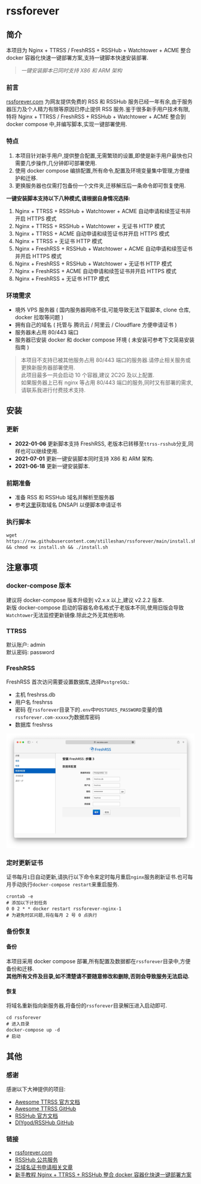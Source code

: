 # rssforever
## 简介
本项目为 Nginx + TTRSS / FreshRSS + RSSHub + Watchtower + ACME 整合 docker 容器化快速一键部署方案,支持一键脚本快速安装部署.
> *一键安装脚本已同时支持 X86 和 ARM 架构*

### 前言
[rssforever.com](rssforever.com) 为网友提供免费的 RSS 和 RSSHub 服务已经一年有余,由于服务器压力及个人精力有限等原因已停止提供 RSS 服务.鉴于很多新手用户技术有限,特将 Nginx + TTRSS / FreshRSS + RSSHub + Watchtower + ACME 整合到 docker compose 中,并编写脚本,实现一键部署使用.

### 特点
1. 本项目针对新手用户,提供整合配置,无需繁琐的设置,即使是新手用户最快也只需要几步操作,几分钟即可部署使用.
2. 使用 docker compose 编排配置,所有命令,配置及环境变量集中管理,方便维护和迁移.
3. 更换服务器也仅需打包备份一个文件夹,迁移解压后一条命令即可恢复使用.

**一键安装脚本支持以下八种模式,请根据自身情况选择:**
1. Nginx + TTRSS + RSSHub + Watchtower + ACME 自动申请和续签证书并开启 HTTPS 模式
2. Nginx + TTRSS + RSSHub + Watchtower + 无证书 HTTP 模式
3. Nginx + TTRSS + ACME 自动申请和续签证书并开启 HTTPS 模式
4. Nginx + TTRSS + 无证书 HTTP 模式
5. Nginx + FreshRSS + RSSHub + Watchtower + ACME 自动申请和续签证书并开启 HTTPS 模式
6. Nginx + FreshRSS + RSSHub + Watchtower + 无证书 HTTP 模式
7. Nginx + FreshRSS + ACME 自动申请和续签证书并开启 HTTPS 模式
8. Nginx + FreshRSS + 无证书 HTTP 模式

### 环境需求
- 境外 VPS 服务器 ( 国内服务器网络不佳,可能导致无法下载脚本, clone 仓库, docker 拉取等问题 )
- 拥有自己的域名 ( 托管与 腾讯云 / 阿里云 / Cloudflare 方便申请证书 )
- 服务器未占用 80/443 端口
- 服务器已安装 docker 和 docker compose 环境 ( 未安装可参考下文简易安装指南 )

> 本项目不支持已被其他服务占用 80/443 端口的服务器.请停止相关服务或更换新服务器部署使用.  
> 此项目最多一共会启动 10 个容器,建议 2C2G 及以上配置.  
> 如果服务器上已有 nginx 等占用 80/443 端口的服务,同时又有部署的需求,请联系我进行付费技术支持.


## 安装
### 更新
- **2022-01-06** 更新脚本支持 FreshRSS, 老版本已转移至`ttrss-rsshub`分支,同样也可以继续使用.
- **2021-07-01** 更新一键安装脚本同时支持 X86 和 ARM 架构.
- **2021-06-18** 更新一键安装脚本.

### 前期准备
- 准备 RSS 和 RSSHub 域名并解析至服务器
- 参考[这里](https://ssl.ioiox.com/dnsapi.html)获取域名 DNSAPI 以便脚本申请证书

### 执行脚本
```shell
wget https://raw.githubusercontent.com/stilleshan/rssforever/main/install.sh && chmod +x install.sh && ./install.sh
```

## 注意事项
### docker-compose 版本
建议将 docker-compose 版本升级到 v2.x.x 以上,建议 v2.2.2 版本.  
新版 docker-compose 启动的容器名命名格式于老版本不同,使用旧版会导致`Watchtower`无法监控更新镜像.除此之外无其他影响.

### TTRSS
默认账户: admin  
默认密码: password

### FreshRSS
FreshRSS 首次访问需要设置数据库,选择`PostgreSQL`:
- 主机 freshrss.db
- 用户名 freshrss
- 密码 在`rssforever`目录下的`.env`中`POSTGRES_PASSWORD`变量的值`rssforever.com-xxxxx`为数据库密码
- 数据库 freshrss

![snapshot01.jpg](./snapshot01.jpg)

### 定时更新证书
证书每月`1`日自动更新,请执行以下命令来定时每月重启`nginx`服务刷新证书.也可每月手动执行`docker-compose restart`来重启服务.
```shell
crontab -e
# 添加以下计划任务
0 0 2 * * docker restart rssforever-nginx-1
# 为避免时区问题,将在每月 2 号 0 点执行
```

### 备份恢复
#### 备份
本项目采用 docker compose 部署,所有配置及数据都在`rssforever`目录中,方便备份和迁移.  
**其他所有文件及目录,如不清楚请不要随意修改和删除,否则会导致服务无法启动.**
#### 恢复
将域名重新指向新服务器,将备份的`rssforever`目录解压进入启动即可.
```shell
cd rssforever
# 进入目录
docker-compose up -d
# 启动
```

## 其他
### 感谢
感谢以下大神提供的项目:
- [Awesome TTRSS 官方文档](https://ttrss.henry.wang/)
- [Awesome TTRSS GitHub](https://github.com/HenryQW/Awesome-TTRSS)
- [RSSHub 官方文档](https://docs.rsshub.app/)
- [DIYgod/RSSHub GitHub](https://github.com/DIYgod/RSSHub)

### 链接
- [rssforever.com](https://rssforever.com)  
- [RSSHub 公共服务](https://rsshub.rssforever.com)  
- [泛域名证书申请相关文章](https://www.ioiox.com/tag/SSL/)
- [新手教程 Nginx + TTRSS + RSSHub 整合 docker 容器化快速一键部署方案](https://www.ioiox.com/archives/133.html)
